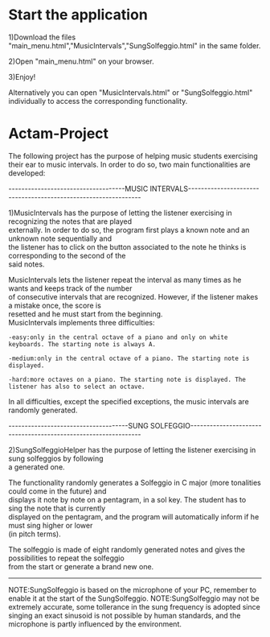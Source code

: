 # Start the application

1)Download the files "main_menu.html","MusicIntervals","SungSolfeggio.html" in the same folder.

2)Open "main_menu.html" on your browser.

3)Enjoy!

Alternatively you can open "MusicIntervals.html" or "SungSolfeggio.html" individually to access the
corresponding functionality.


# Actam-Project

The following project has the purpose of helping music students exercising their ear to music intervals.
In order to do so, two main functionalities are developed:

------------------------------------MUSIC INTERVALS---------------------------------------------------------------
														  
1)MusicIntervals has the purpose of letting the listener exercising in recognizing the notes that are played      
externally. In order to do so, the program first plays a known note and an unknown note sequentially and          
the listener has to click on the button associated to the note he thinks is corresponding to the second of the    
said notes.                                                                                                       
                                                                                                                  
MusicIntervals lets the listener repeat the interval as many times as he wants and keeps track of the number      
of consecutive intervals that are recognized. However, if the listener makes a mistake once, the score is         
resetted and he must start from the beginning.                                                                    
MusicIntervals implements three difficulties:                                                                     
                                                                                                                  
	-easy:only in the central octave of a piano and only on white keyboards. The starting note is always A.   
                                                                                                                  
	-medium:only in the central octave of a piano. The starting note is displayed.                            
                                                                                                                  
	-hard:more octaves on a piano. The starting note is displayed. The listener has also to select an octave. 
                                                                                                                  
In all difficulties, except the specified exceptions, the music intervals are randomly generated.                 
                                                                                                                  
                                                                                                                  
-------------------------------------SUNG SOLFEGGIO---------------------------------------------------------------
                                                                                                                  
2)SungSolfeggioHelper has the purpose of letting the listener exercising in sung solfeggios by following          
a generated one.                                                                                                  
                                                                                                                  
The functionality randomly generates a Solfeggio in C major (more tonalities could come in the future) and        
displays it note by note on a pentagram, in a sol key. The student has to sing the note that is currently         
displayed on the pentagram, and the program will automatically inform if he must sing higher or lower             
(in pitch terms).                                                                                                 
                                                                                                                  
The solfeggio is made of eight randomly generated notes and gives the possibilities to repeat the solfeggio       
from the start or generate a brand new one.                                                                       
                                                                                                                  
------------------------------------------------------------------------------------------------------------------

NOTE:SungSolfeggio is based on the microphone of your PC, remember to enable it at the start of the SungSolfeggio.
NOTE:SungSolfeggio may not be extremely accurate, some tollerance in the sung frequency is adopted since singing
an exact sinusoid is not possible by human standards, and the microphone is partly influenced by the environment.

